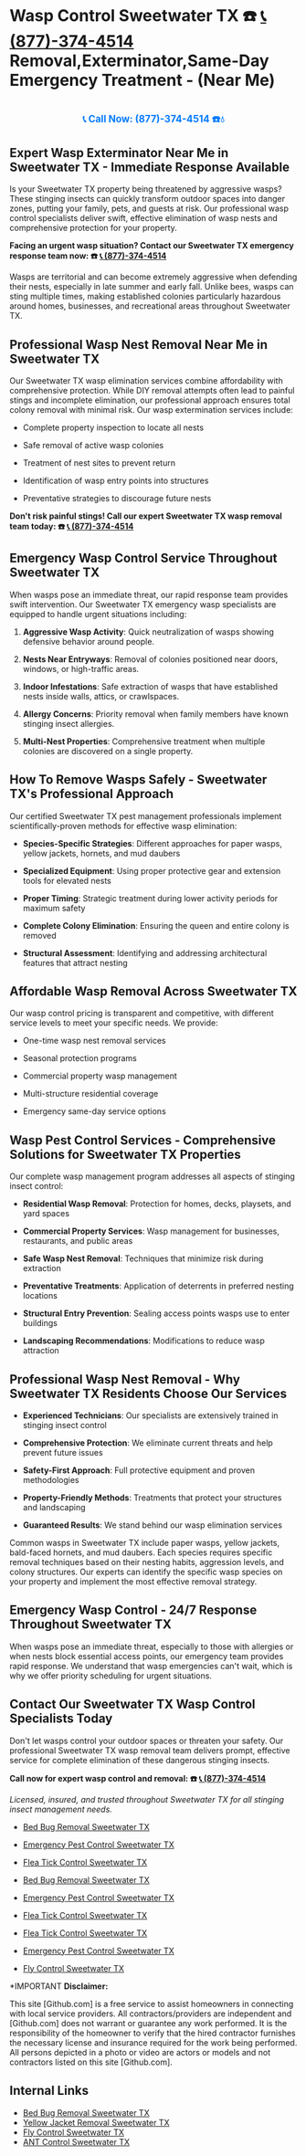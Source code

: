 # Wasp Control Sweetwater TX ☎️ [📞 (877)-374-4514](https://pest-control-4514.netlify.app) Removal,Exterminator,Same-Day Emergency Treatment - (Near Me) 
# 

<p align="center" style="font-size: 1.2em; font-weight: bold; margin: 20px 0;">
  <a href="https://pest-control-4514.netlify.app" target="_blank" style="color: #007BFF; text-decoration: none;">📞 Call Now: (877)-374-4514 ☎️💧</a>
</p>

## Expert Wasp Exterminator Near Me in Sweetwater TX - Immediate Response Available

Is your Sweetwater TX property being threatened by aggressive wasps? These stinging insects can quickly transform outdoor spaces into danger zones, putting your family, pets, and guests at risk. Our professional wasp control specialists deliver swift, effective elimination of wasp nests and comprehensive protection for your property.

**Facing an urgent wasp situation? Contact our Sweetwater TX emergency response team now: ☎️ [📞 (877)-374-4514](https://pest-control-4514.netlify.app)**

Wasps are territorial and can become extremely aggressive when defending their nests, especially in late summer and early fall. Unlike bees, wasps can sting multiple times, making established colonies particularly hazardous around homes, businesses, and recreational areas throughout Sweetwater TX.

## Professional Wasp Nest Removal Near Me in Sweetwater TX

Our Sweetwater TX wasp elimination services combine affordability with comprehensive protection. While DIY removal attempts often lead to painful stings and incomplete elimination, our professional approach ensures total colony removal with minimal risk. Our wasp extermination services include:

- Complete property inspection to locate all nests

- Safe removal of active wasp colonies

- Treatment of nest sites to prevent return

- Identification of wasp entry points into structures

- Preventative strategies to discourage future nests

**Don't risk painful stings! Call our expert Sweetwater TX wasp removal team today: ☎️ [📞 (877)-374-4514](https://pest-control-4514.netlify.app)**

## Emergency Wasp Control Service Throughout Sweetwater TX

When wasps pose an immediate threat, our rapid response team provides swift intervention. Our Sweetwater TX emergency wasp specialists are equipped to handle urgent situations including:

1. **Aggressive Wasp Activity**: Quick neutralization of wasps showing defensive behavior around people.

2. **Nests Near Entryways**: Removal of colonies positioned near doors, windows, or high-traffic areas.

3. **Indoor Infestations**: Safe extraction of wasps that have established nests inside walls, attics, or crawlspaces.

4. **Allergy Concerns**: Priority removal when family members have known stinging insect allergies.

5. **Multi-Nest Properties**: Comprehensive treatment when multiple colonies are discovered on a single property.

## How To Remove Wasps Safely - Sweetwater TX's Professional Approach

Our certified Sweetwater TX pest management professionals implement scientifically-proven methods for effective wasp elimination:

- **Species-Specific Strategies**: Different approaches for paper wasps, yellow jackets, hornets, and mud daubers

- **Specialized Equipment**: Using proper protective gear and extension tools for elevated nests

- **Proper Timing**: Strategic treatment during lower activity periods for maximum safety

- **Complete Colony Elimination**: Ensuring the queen and entire colony is removed

- **Structural Assessment**: Identifying and addressing architectural features that attract nesting

## Affordable Wasp Removal Across Sweetwater TX

Our wasp control pricing is transparent and competitive, with different service levels to meet your specific needs. We provide:

- One-time wasp nest removal services

- Seasonal protection programs

- Commercial property wasp management

- Multi-structure residential coverage

- Emergency same-day service options

## Wasp Pest Control Services - Comprehensive Solutions for Sweetwater TX Properties

Our complete wasp management program addresses all aspects of stinging insect control:

- **Residential Wasp Removal**: Protection for homes, decks, playsets, and yard spaces

- **Commercial Property Services**: Wasp management for businesses, restaurants, and public areas

- **Safe Wasp Nest Removal**: Techniques that minimize risk during extraction

- **Preventative Treatments**: Application of deterrents in preferred nesting locations

- **Structural Entry Prevention**: Sealing access points wasps use to enter buildings

- **Landscaping Recommendations**: Modifications to reduce wasp attraction

## Professional Wasp Nest Removal - Why Sweetwater TX Residents Choose Our Services

- **Experienced Technicians**: Our specialists are extensively trained in stinging insect control

- **Comprehensive Protection**: We eliminate current threats and help prevent future issues

- **Safety-First Approach**: Full protective equipment and proven methodologies

- **Property-Friendly Methods**: Treatments that protect your structures and landscaping

- **Guaranteed Results**: We stand behind our wasp elimination services

Common wasps in Sweetwater TX include paper wasps, yellow jackets, bald-faced hornets, and mud daubers. Each species requires specific removal techniques based on their nesting habits, aggression levels, and colony structures. Our experts can identify the specific wasp species on your property and implement the most effective removal strategy.

## Emergency Wasp Control - 24/7 Response Throughout Sweetwater TX

When wasps pose an immediate threat, especially to those with allergies or when nests block essential access points, our emergency team provides rapid response. We understand that wasp emergencies can't wait, which is why we offer priority scheduling for urgent situations.

## Contact Our Sweetwater TX Wasp Control Specialists Today

Don't let wasps control your outdoor spaces or threaten your safety. Our professional Sweetwater TX wasp removal team delivers prompt, effective service for complete elimination of these dangerous stinging insects.

**Call now for expert wasp control and removal: ☎️ [📞 (877)-374-4514](https://pest-control-4514.netlify.app)**

*Licensed, insured, and trusted throughout Sweetwater TX for all stinging insect management needs.*


- [Bed Bug Removal Sweetwater TX](https://github.com/allyoucaneatsushiin/pest-control/blob/main/Bed-Bug-Removal-Sweetwater-TX-877-374-4514-Exterminator-Same-Day-Emergency-Treatment-Near-Me.md)
- [Emergency Pest Control Sweetwater TX](https://github.com/allyoucaneatsushiin/pest-control/blob/main/Emergency-Pest-Control-Sweetwater-TX-877-374-4514-24-7-Fast-Response-Near-Me.md)
- [Flea Tick Control Sweetwater TX](https://github.com/allyoucaneatsushiin/pest-control/blob/main/Flea-Tick-Control-Sweetwater-TX-877-374-4514-Removal-Exterminator-Same-Day-Emergency-Treatment-Near-Me.md)


- [Bed Bug Removal Sweetwater TX](https://github.com/allyoucaneatsushiin/pest-control/blob/main/Bed-Bug-Removal-Sweetwater-TX-877-374-4514-Exterminator-Same-Day-Emergency-Treatment-Near-Me.md)
- [Emergency Pest Control Sweetwater TX](https://github.com/allyoucaneatsushiin/pest-control/blob/main/Emergency-Pest-Control-Sweetwater-TX-877-374-4514-24-7-Fast-Response-Near-Me.md)
- [Flea Tick Control Sweetwater TX](https://github.com/allyoucaneatsushiin/pest-control/blob/main/Flea-Tick-Control-Sweetwater-TX-877-374-4514-Removal-Exterminator-Same-Day-Emergency-Treatment-Near-Me.md)


- [Flea Tick Control Sweetwater TX](https://github.com/allyoucaneatsushiin/pest-control/blob/main/Flea-Tick-Control-Sweetwater-TX-877-374-4514-Removal-Exterminator-Same-Day-Emergency-Treatment-Near-Me.md)
- [Emergency Pest Control Sweetwater TX](https://github.com/allyoucaneatsushiin/pest-control/blob/main/Emergency-Pest-Control-Sweetwater-TX-877-374-4514-24-7-Fast-Response-Near-Me.md)
- [Fly Control Sweetwater TX](https://github.com/allyoucaneatsushiin/pest-control/blob/main/Fly-Control-Sweetwater-TX-877-374-4514-Prevention-Same-Day-Emergency-Treatment-Near-Me.md)


*IMPORTANT **Disclaimer:**  

This site [Github.com] is a free service to assist homeowners in connecting with local service providers. All contractors/providers are independent and [Github.com] does not warrant or guarantee any work performed. It is the responsibility of the homeowner to verify that the hired contractor furnishes the necessary license and insurance required for the work being performed. All persons depicted in a photo or video are actors or models and not contractors listed on this site [Github.com].


## Internal Links
- [Bed Bug Removal Sweetwater TX](https://github.com/allyoucaneatsushiin/pest-control/blob/main/Bed-Bug-Removal-Sweetwater-TX-877-374-4514-Exterminator-Same-Day-Emergency-Treatment-Near-Me.md)
- [Yellow Jacket Removal Sweetwater TX](https://github.com/allyoucaneatsushiin/pest-control/blob/main/Yellow-Jacket-Removal-Sweetwater-TX-877-374-4514-Exterminator-Same-Day-Emergency-Treatment-Near-Me.md)
- [Fly Control Sweetwater TX](https://github.com/allyoucaneatsushiin/pest-control/blob/main/Fly-Control-Sweetwater-TX-877-374-4514-Prevention-Same-Day-Emergency-Treatment-Near-Me.md)
- [ANT Control Sweetwater TX](https://github.com/allyoucaneatsushiin/pest-control/blob/main/ANT-Control-Sweetwater-TX-877-374-4514-Prevention-Extermination-Same-Day-Emergency-Treatment-Near-Me.md)
